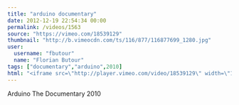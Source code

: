 ```yaml
---
title: "arduino documentary"
date: 2012-12-19 22:54:34 00:00
permalink: /videos/1563
source: "https://vimeo.com/18539129"
thumbnail: "http://b.vimeocdn.com/ts/116/877/116877699_1280.jpg"
user:
  username: "fbutour"
  name: "Florian Butour"
tags: ["documentary","arduino",2010]
html: "<iframe src=\"http://player.vimeo.com/video/18539129\" width=\"1280\" height=\"720\" frameborder=\"0\" webkitAllowFullScreen mozallowfullscreen allowFullScreen></iframe>"
---
```


Arduino The Documentary 2010